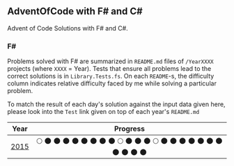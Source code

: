 ## AdventOfCode with F# and C#

Advent of Code Solutions with F# and C#.

### F#

Problems solved with F# are summarized in `README.md` files of `/YearXXXX` projects (where `XXXX` = Year). Tests that ensure
all problems lead to the correct solutions is in `Library.Tests.fs`. On each `README`-s, the difficulty column
indicates relative difficulty faced by me while solving a particular problem.

To match the result of each day's solution against the input data given here, please look into the `Test` link given on
top of each year's `README.md`

|        Year         |                                                                                                                                       Progress                                                                                                                                        |
|:-------------------:|:-------------------------------------------------------------------------------------------------------------------------------------------------------------------------------------------------------------------------------------------------------------------------------------:|
|  [2015](/Year2021)  | :full_moon: :new_moon: :new_moon: :new_moon: :new_moon: :new_moon: :new_moon: :new_moon: :new_moon: :full_moon: :new_moon: :new_moon: :new_moon: :full_moon: :new_moon: :new_moon: :new_moon: :new_moon: :new_moon: :new_moon: :new_moon: :new_moon: :new_moon: :new_moon: :new_moon: |
